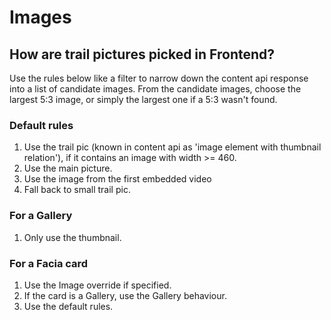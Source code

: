 # Images

## How are trail pictures picked in Frontend?

Use the rules below like a filter to narrow down the content api response into a list of candidate images.
From the candidate images, choose the largest 5:3 image, or simply the largest one if a 5:3 wasn't found.

### Default rules
1. Use the trail pic (known in content api as 'image element with thumbnail relation'), if it contains an image with width >= 460.
2. Use the main picture.
3. Use the image from the first embedded video
4. Fall back to small trail pic.

### For a Gallery
1. Only use the thumbnail.

### For a Facia card
1. Use the Image override if specified.
2. If the card is a Gallery, use the Gallery behaviour.
3. Use the default rules.